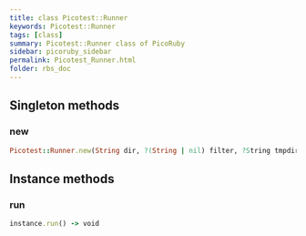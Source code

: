 ```yaml
---
title: class Picotest::Runner
keywords: Picotest::Runner
tags: [class]
summary: Picotest::Runner class of PicoRuby
sidebar: picoruby_sidebar
permalink: Picotest_Runner.html
folder: rbs_doc
---
```

## Singleton methods
### new

```ruby
Picotest::Runner.new(String dir, ?(String | nil) filter, ?String tmpdir) -> void
```
## Instance methods
### run

```ruby
instance.run() -> void
```
